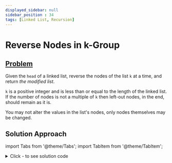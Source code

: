 ```yaml
---
displayed_sidebar: null
sidebar_position : 34
tags: [Linked List, Recursion]
---
```


# Reverse Nodes in k-Group

## [Problem](https://leetcode.com/problems/reverse-nodes-in-k-group/)

<p>Given the <code>head</code> of a linked list, reverse the nodes of the list <code>k</code> at a time, and return <em>the modified list</em>.</p>

<p><code>k</code> is a positive integer and is less than or equal to the length of the linked list. If the number of nodes is not a multiple of <code>k</code> then left-out nodes, in the end, should remain as it is.</p>

<p>You may not alter the values in the list&#39;s nodes, only nodes themselves may be changed.</p>

## Solution Approach


import Tabs from '@theme/Tabs';
import TabItem from '@theme/TabItem';

<details><summary>Click - to see solution code</summary>

<Tabs>
<TabItem value="cpp" label="C++">

```cpp
class Solution {
   public:
    ListNode* reverseKGroup(ListNode* h, int k) {
        ListNode* root;
        root = new ListNode(0);
        ListNode* tail = root;
        tail->next = h;
        ListNode* t = h;
        auto fun = [&](ListNode* t, ListNode* tail, int k) {
            ListNode* h1;
            while (1) {
                int cnt = 0;
                while (t && cnt < k) {
                    ListNode* temp;
                    temp = new ListNode(t->val);
                    temp->next = h1;
                    h1 = temp;
                    cnt++;
                    t = t->next;
                }
                if (cnt < k) return;
                tail->next = h1;
                cnt = 0;
                while (cnt < k) {
                    cnt++;
                    tail = tail->next;
                }
                tail->next = t;
            }
        };
        fun(t, tail, k);
        return root->next;
    }
};

```
</TabItem>
</Tabs>

</details>
